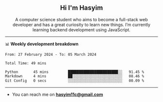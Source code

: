 <h2 align="center">Hi I'm Hasyim</h2>

<p align="center">A computer science student who aims to become a full-stack web developer and has a great curiosity to learn new things. I’m currently learning backend development using JavaScript.</p>

---

📊 **Weekly development breakdown**

<!--START_SECTION:waka-->

```txt
From: 27 February 2024 - To: 05 March 2024

Total Time: 49 mins

Python       45 mins         ███████████████████████░░   91.45 %
Markdown     4 mins          ██░░░░░░░░░░░░░░░░░░░░░░░   08.46 %
Git Config   0 secs          ░░░░░░░░░░░░░░░░░░░░░░░░░   00.09 %
```

<!--END_SECTION:waka-->

---

- You can reach me on **hasyim11c@gmail.com**
